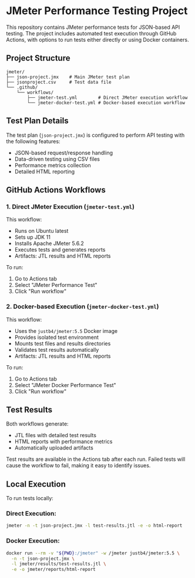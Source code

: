# JMeter Performance Testing Project

This repository contains JMeter performance tests for JSON-based API testing. The project includes automated test execution through GitHub Actions, with options to run tests either directly or using Docker containers.

## Project Structure

```
jmeter/
├── json-project.jmx    # Main JMeter test plan
├── jsonproject.csv     # Test data file
└── .github/
    └── workflows/
        ├── jmeter-test.yml        # Direct JMeter execution workflow
        └── jmeter-docker-test.yml # Docker-based execution workflow
```

## Test Plan Details

The test plan (`json-project.jmx`) is configured to perform API testing with the following features:
- JSON-based request/response handling
- Data-driven testing using CSV files
- Performance metrics collection
- Detailed HTML reporting

## GitHub Actions Workflows

### 1. Direct JMeter Execution (`jmeter-test.yml`)
This workflow:
- Runs on Ubuntu latest
- Sets up JDK 11
- Installs Apache JMeter 5.6.2
- Executes tests and generates reports
- Artifacts: JTL results and HTML reports

To run:
1. Go to Actions tab
2. Select "JMeter Performance Test"
3. Click "Run workflow"

### 2. Docker-based Execution (`jmeter-docker-test.yml`)
This workflow:
- Uses the `justb4/jmeter:5.5` Docker image
- Provides isolated test environment
- Mounts test files and results directories
- Validates test results automatically
- Artifacts: JTL results and HTML reports

To run:
1. Go to Actions tab
2. Select "JMeter Docker Performance Test"
3. Click "Run workflow"

## Test Results

Both workflows generate:
- JTL files with detailed test results
- HTML reports with performance metrics
- Automatically uploaded artifacts

Test results are available in the Actions tab after each run. Failed tests will cause the workflow to fail, making it easy to identify issues.

## Local Execution

To run tests locally:

### Direct Execution:
```bash
jmeter -n -t json-project.jmx -l test-results.jtl -e -o html-report
```

### Docker Execution:
```bash
docker run --rm -v "${PWD}:/jmeter" -w /jmeter justb4/jmeter:5.5 \
  -n -t json-project.jmx \
  -l jmeter/results/test-results.jtl \
  -e -o jmeter/reports/html-report
```

